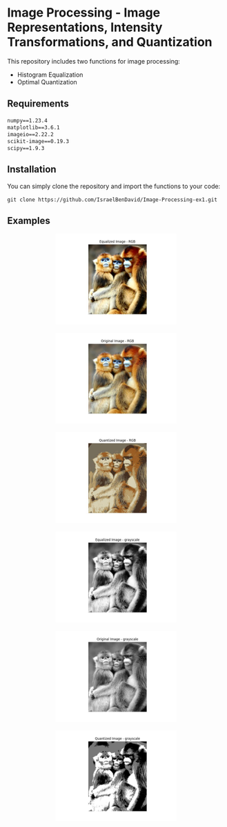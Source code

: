 # Image Processing - Image Representations, Intensity Transformations, and Quantization
This repository includes two functions for image processing:

- Histogram Equalization
- Optimal Quantization

## Requirements
```
numpy==1.23.4
matplotlib==3.6.1
imageio==2.22.2
scikit-image==0.19.3
scipy==1.9.3
```

## Installation
You can simply clone the repository and import the functions to your code:
```
git clone https://github.com/IsraelBenDavid/Image-Processing-ex1.git
```

## Examples
<div style="display: grid; grid-template-columns: repeat(auto-fit, minmax(280px, 1fr)); grid-gap: 20px; justify-items: center;">
    <img src="example/output/Equalized Image - RGB.jpg" width="280" />
    <img src="example/output/Original Image - RGB.jpg" width="280" /> 
    <img src="example/output/Quantized Image - RGB.jpg" width="280" />
    <img src="example/output/Equalized Image - grayscale.jpg" width="280" />
    <img src="example/output/Original Image - grayscale.jpg" width="280" /> 
    <img src="example/output/Quantized Image - grayscale.jpg" width="280" />
</div>
